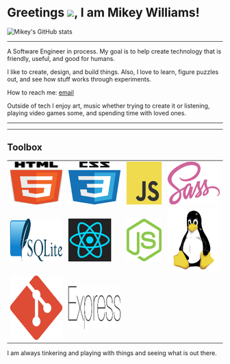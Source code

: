 # Greetings <img src="https://raw.githubusercontent.com/MartinHeinz/MartinHeinz/master/wave.gif" width="30px">, I am Mikey Williams!


![Mikey's GitHub stats](https://github-readme-stats.vercel.app/api?username=mikeyjwilliams&count_private=true&show_icons=true)

---

A Software Engineer in process. My goal is to help create technology that is friendly, useful, and good for humans.

I like to create, design, and build things. Also, I love to learn, figure puzzles out, and see how stuff works through experiments.


How to reach me: [email](mailto:williamsmikeyj@outlook.com)

Outside of tech I enjoy art, music whether trying to create it or listening, playing video games some, and spending time with loved ones. 


---




---

## Toolbox 

<table>
    <tr>
        <td>
            <img src="./imgs/html5-1.svg" alt="html5" width="150" height="100">
        </td>
        <td>
            <img src="./imgs/css-5.svg" alt="css3" width="150" height="100">
        </td>
        <td>
            <img src="./imgs/logo-javascript.svg" alt="JavaScript" width="100" height="100">
        </td>
        <td>
            <img src="./imgs/sass-1.svg" alt="sassy sass" width="150" height="100">
        </td>
    </tr>
    <tr>
        <td>
            <img src="./imgs/sqlite.svg" alt="sqlite" width="150" height="100">
        </td>
        <td>
            <img src="./imgs/react-1.svg" alt="ReactJs" width="100" height="100">
        </td>
        <td>
            <img src="./imgs/nodejs-icon.svg" alt="Node.js" with="150" height="100">
        </td>
        <td>
            <img src="./imgs/linux-tux.svg" alt="Linux systems" width="150" height="150">
        </td>
    </tr>
    <tr>
        <td>
            <img src="./imgs/git-icon.svg" alt="git and github" width="150" height="150">
        </td>
        <td>
            <img src="./imgs/express-109.svg" alt="express.js" width="150" height="100">
        </td>
    </tr>
</table>

I am always tinkering and playing with things and seeing what is out there.


















